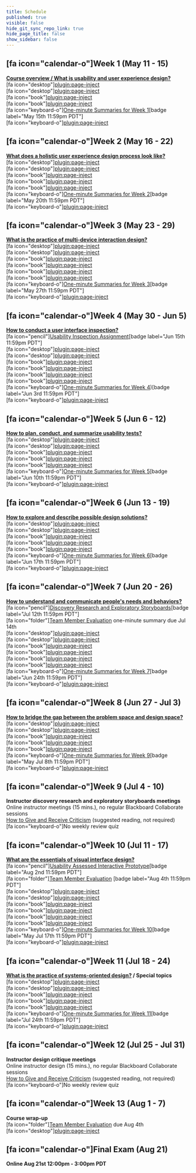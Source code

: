 ```yaml
---
title: Schedule
published: true
visible: false
hide_git_sync_repo_link: true
hide_page_title: false
show_sidebar: false
---
```


## [fa icon="calendar-o"]Week 1 (May 11 - 15)
**[Course overview / What is usability and user experience design?](https://canvas.sfu.ca/courses/53207/modules/items/1457101)**  
[fa icon="desktop"][plugin:page-inject](../blackboard-sessions/week-01-1)  
[fa icon="desktop"][plugin:page-inject](../blackboard-sessions/week-01-2)  
[fa icon="book"][plugin:page-inject](../weekly-readings/week-01-1?template=partials/embedlycardlinkonly)  
[fa icon="book"][plugin:page-inject](../weekly-readings/week-01-2?template=partials/embedlycardlinkonly)  
[fa icon="keyboard-o"][One-minute Summaries for Week 1](https://canvas.sfu.ca/courses/53207/assignments)[badge label="May 15th 11:59pm PDT"]    
[fa icon="keyboard-o"][plugin:page-inject](../canvaslms-assignments/weekly-review-quizzes/week-01)

## [fa icon="calendar-o"]Week 2 (May 16 - 22)
**[What does a holistic user experience design process look like?](https://canvas.sfu.ca/courses/53207/modules/items/1457102)**  
[fa icon="desktop"][plugin:page-inject](../blackboard-sessions/week-02-1)  
[fa icon="desktop"][plugin:page-inject](../blackboard-sessions/week-02-2)  
[fa icon="book"][plugin:page-inject](../weekly-readings/week-02-1?template=partials/embedlycardlinkonly)  
[fa icon="book"][plugin:page-inject](../weekly-readings/week-02-2?template=partials/embedlycardlinkonly)  
[fa icon="book"][plugin:page-inject](../weekly-readings/week-02-3?template=partials/embedlycardlinkonly)  
[fa icon="keyboard-o"][One-minute Summaries for Week 2](https://canvas.sfu.ca/courses/53207/assignments)[badge label="May 20th 11:59pm PDT"]    
[fa icon="keyboard-o"][plugin:page-inject](../canvaslms-assignments/weekly-review-quizzes/week-02)   

## [fa icon="calendar-o"]Week 3 (May 23 - 29)
**[What is the practice of multi-device interaction design?](https://canvas.sfu.ca/courses/53207/modules/items/1457103)**   
[fa icon="desktop"][plugin:page-inject](../blackboard-sessions/week-03-1)  
[fa icon="desktop"][plugin:page-inject](../blackboard-sessions/week-03-2)  
[fa icon="book"][plugin:page-inject](../weekly-readings/week-03-1?template=partials/embedlycardlinkonly)  
[fa icon="book"][plugin:page-inject](../weekly-readings/week-03-2?template=partials/embedlycardlinkonly)  
[fa icon="book"][plugin:page-inject](../weekly-readings/week-03-3?template=partials/embedlycardlinkonly)  
[fa icon="book"][plugin:page-inject](../weekly-readings/week-03-4?template=partials/embedlycardlinkonly)  
[fa icon="keyboard-o"][One-minute Summaries for Week 3](https://canvas.sfu.ca/courses/53207/assignments)[badge label="May 27th 11:59pm PDT"]    
[fa icon="keyboard-o"][plugin:page-inject](../canvaslms-assignments/weekly-review-quizzes/week-03)  

## [fa icon="calendar-o"]Week 4 (May 30 - Jun 5)
**[How to conduct a user interface inspection?](https://canvas.sfu.ca/courses/53207/modules/items/1457104)**   
[fa icon="pencil"][Usability Inspection Assignment](https://canvas.sfu.ca/courses/53207/assignments/457116)[badge label="Jun 15th 11:59pm PDT"]  
[fa icon="desktop"][plugin:page-inject](../blackboard-sessions/week-04-1)  
[fa icon="desktop"][plugin:page-inject](../blackboard-sessions/week-04-2)  
[fa icon="book"][plugin:page-inject](../weekly-readings/week-04-1?template=partials/embedlycardlinkonly)  
[fa icon="book"][plugin:page-inject](../weekly-readings/week-04-2?template=partials/embedlycardlinkonly)  
[fa icon="book"][plugin:page-inject](../weekly-readings/week-04-3?template=partials/embedlycardlinkonly)  
[fa icon="book"][plugin:page-inject](../weekly-readings/week-04-4?template=partials/embedlycardlinkonly)  
[fa icon="keyboard-o"][One-minute Summaries for Week 4](https://canvas.sfu.ca/courses/53207/assignments))[badge label="Jun 3rd 11:59pm PDT"]   
[fa icon="keyboard-o"][plugin:page-inject](../canvaslms-assignments/weekly-review-quizzes/week-04)  

## [fa icon="calendar-o"]Week 5 (Jun 6 - 12)
**[How to plan, conduct, and summarize usability tests?](https://canvas.sfu.ca/courses/53207/modules/items/1457105)**   
[fa icon="desktop"][plugin:page-inject](../blackboard-sessions/week-05-1)  
[fa icon="desktop"][plugin:page-inject](../blackboard-sessions/week-05-2)  
[fa icon="book"][plugin:page-inject](../weekly-readings/week-05-1?template=partials/embedlycardlinkonly)  
[fa icon="book"][plugin:page-inject](../weekly-readings/week-05-2?template=partials/embedlycardlinkonly)  
[fa icon="book"][plugin:page-inject](../weekly-readings/week-05-3?template=partials/embedlycardlinkonly)  
[fa icon="keyboard-o"][One-minute Summaries for Week 5](https://canvas.sfu.ca/courses/53207/assignments)[badge label="Jun 10th 11:59pm PDT"]    
[fa icon="keyboard-o"][plugin:page-inject](../canvaslms-assignments/weekly-review-quizzes/week-05)  

## [fa icon="calendar-o"]Week 6 (Jun 13 - 19)
**[How to explore and describe possible design solutions?](https://canvas.sfu.ca/courses/53207/modules/items/1457106)**  
[fa icon="desktop"][plugin:page-inject](../blackboard-sessions/week-06-1)  
[fa icon="desktop"][plugin:page-inject](../blackboard-sessions/week-06-2)  
[fa icon="book"][plugin:page-inject](../weekly-readings/week-06-1?template=partials/embedlycardlinkonly)  
[fa icon="book"][plugin:page-inject](../weekly-readings/week-06-2?template=partials/embedlycardlinkonly)  
[fa icon="book"][plugin:page-inject](../weekly-readings/week-06-3?template=partials/embedlycardlinkonly)  
[fa icon="keyboard-o"][One-minute Summaries for Week 6](https://canvas.sfu.ca/courses/53207/assignments)[badge label="Jun 17th 11:59pm PDT"]  
[fa icon="keyboard-o"][plugin:page-inject](../canvaslms-assignments/weekly-review-quizzes/week-06)  

## [fa icon="calendar-o"]Week 7 (Jun 20 - 26)
**[How to understand and communicate people's needs and behaviors?](https://canvas.sfu.ca/courses/53207/modules/items/1457107)**   
[fa icon="pencil"][Discovery Research and Exploratory Storyboards](https://canvas.sfu.ca/courses/53207/assignments/457109)[badge label="Jul 12th 11:59pm PDT"]  
[fa icon="folder"][Team Member Evaluation](https://canvas.sfu.ca/courses/53207/files/folder/Downloads/Team%20Member%20Evaluations) one-minute summary due Jul 14th  
[fa icon="desktop"][plugin:page-inject](../blackboard-sessions/week-07-1)  
[fa icon="desktop"][plugin:page-inject](../blackboard-sessions/week-07-2)  
[fa icon="book"][plugin:page-inject](../weekly-readings/week-07-1?template=partials/embedlycardlinkonly)  
[fa icon="book"][plugin:page-inject](../weekly-readings/week-07-2?template=partials/embedlycardlinkonly)  
[fa icon="book"][plugin:page-inject](../weekly-readings/week-07-3?template=partials/embedlycardlinkonly)  
[fa icon="book"][plugin:page-inject](../weekly-readings/week-07-4?template=partials/embedlycardlinkonly)  
[fa icon="keyboard-o"][One-minute Summaries for Week 7](https://canvas.sfu.ca/courses/53207/assignments)[badge label="Jun 24th 11:59pm PDT"]  
[fa icon="keyboard-o"][plugin:page-inject](../canvaslms-assignments/weekly-review-quizzes/week-07)  

## [fa icon="calendar-o"]Week 8 (Jun 27 - Jul 3)
**[How to bridge the gap between the problem space and design space?](https://canvas.sfu.ca/courses/53207/modules/items/1457108)**  
[fa icon="desktop"][plugin:page-inject](../blackboard-sessions/week-08-1)  
[fa icon="desktop"][plugin:page-inject](../blackboard-sessions/week-08-2)  
[fa icon="book"][plugin:page-inject](../weekly-readings/week-08-1?template=partials/embedlycardlinkonly)  
[fa icon="book"][plugin:page-inject](../weekly-readings/week-08-2?template=partials/embedlycardlinkonly)  
[fa icon="book"][plugin:page-inject](../weekly-readings/week-08-3?template=partials/embedlycardlinkonly)  
[fa icon="keyboard-o"][One-minute Summaries for Week 9](https://canvas.sfu.ca/courses/53207/assignments)[badge label="May Jul 8th 11:59pm PDT"]  
[fa icon="keyboard-o"][plugin:page-inject](../canvaslms-assignments/weekly-review-quizzes/week-08)  

## [fa icon="calendar-o"]Week 9 (Jul 4 - 10)
**Instructor discovery research and exploratory storyboards meetings**  
Online instructor meetings (15 mins.), no regular Blackboard Collaborate sessions   
<i class="fa fa-book" aria-hidden="true"></i> [How to Give and Receive Criticism](http://scottberkun.com/essays/35-how-to-give-and-receive-criticism/) (suggested reading, not required)  
[fa icon="keyboard-o"]No weekly review quiz  

## [fa icon="calendar-o"]Week 10 (Jul 11 - 17)  
**[What are the essentials of visual interface design?](https://canvas.sfu.ca/courses/53207/modules/items/1457110)**  
[fa icon="pencil"][Usability Assessed Interactive Prototype](https://canvas.sfu.ca/courses/53207/assignments/457113)[badge label="Aug 2nd 11:59pm PDT"]  
[fa icon="folder"][Team Member Evaluation](https://canvas.sfu.ca/courses/53207/files/folder/Downloads/Team%20Member%20Evaluations) [badge label="Aug 4th 11:59pm PDT"]  
[fa icon="desktop"][plugin:page-inject](../blackboard-sessions/week-10-1)  
[fa icon="desktop"][plugin:page-inject](../blackboard-sessions/week-10-2)  
[fa icon="book"][plugin:page-inject](../weekly-readings/week-10-1?template=partials/embedlycardlinkonly)  
[fa icon="book"][plugin:page-inject](../weekly-readings/week-10-2?template=partials/embedlycardlinkonly)  
[fa icon="book"][plugin:page-inject](../weekly-readings/week-10-3?template=partials/embedlycardlinkonly)  
[fa icon="book"][plugin:page-inject](../weekly-readings/week-10-4?template=partials/embedlycardlinkonly)  
[fa icon="keyboard-o"][One-minute Summaries for Week 10](https://canvas.sfu.ca/courses/53207/assignments)[badge label="May Jul 17th 11:59pm PDT"]  
[fa icon="keyboard-o"][plugin:page-inject](../canvaslms-assignments/weekly-review-quizzes/week-10)

## [fa icon="calendar-o"]Week 11 (Jul 18 - 24)
**[What is the practice of systems-oriented design?](https://canvas.sfu.ca/courses/53207/modules/items/1457111) / Special topics**    
[fa icon="desktop"][plugin:page-inject](../blackboard-sessions/week-11-1)  
[fa icon="desktop"][plugin:page-inject](../blackboard-sessions/week-11-2)  
[fa icon="book"][plugin:page-inject](../weekly-readings/week-11-1?template=partials/embedlycardlinkonly)  
[fa icon="book"][plugin:page-inject](../weekly-readings/week-11-2?template=partials/embedlycardlinkonly)  
[fa icon="book"][plugin:page-inject](../weekly-readings/week-11-3?template=partials/embedlycardlinkonly)  
[fa icon="keyboard-o"][One-minute Summaries for Week 11](https://canvas.sfu.ca/courses/53207/assignments)[badge label="Jul 24th 11:59pm PDT"]  
[fa icon="keyboard-o"][plugin:page-inject](../canvaslms-assignments/weekly-review-quizzes/week-11)  

## [fa icon="calendar-o"]Week 12 (Jul 25 - Jul 31)
**Instructor design critique meetings**  
Online instructor design (15 mins.), no regular Blackboard Collaborate sessions  
<i class="fa fa-book" aria-hidden="true"></i> [How to Give and Receive Criticism](http://scottberkun.com/essays/35-how-to-give-and-receive-criticism/) (suggested reading, not required)  
[fa icon="keyboard-o"]No weekly review quiz  

## [fa icon="calendar-o"]Week 13 (Aug 1 - 7)  
**Course wrap-up**  
[fa icon="folder"][Team Member Evaluation](https://canvas.sfu.ca/courses/53207/files/folder/Downloads/Team%20Member%20Evaluations) due Aug 4th  
[fa icon="desktop"][plugin:page-inject](../blackboard-sessions/week-13-1)  

## [fa icon="calendar-o"]Final Exam (Aug 21)
**Online Aug 21st 12:00pm - 3:00pm PDT**  

